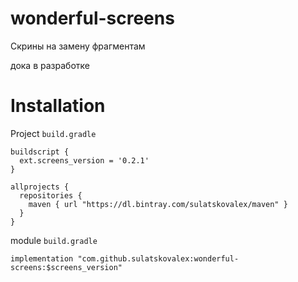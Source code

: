 # wonderful-screens
Скрины на замену фрагментам

дока в разработке

# Installation 


Project `build.gradle`

```
buildscript {
  ext.screens_version = '0.2.1'
}

allprojects {
  repositories {
    maven { url "https://dl.bintray.com/sulatskovalex/maven" }
  }
}
```

module `build.gradle`


`implementation "com.github.sulatskovalex:wonderful-screens:$screens_version"`
